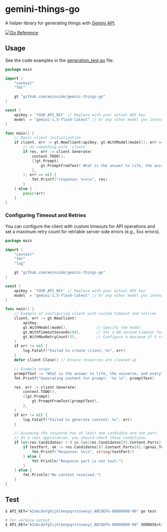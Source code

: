 # gemini-things-go

A helper library for generating things with [Gemini API](https://github.com/googleapis/go-genai).

[![Go Reference](https://pkg.go.dev/badge/github.com/meinside/gemini-things-go.svg)](https://pkg.go.dev/github.com/meinside/gemini-things-go)

## Usage

See the code examples in the [generation_test.go](https://github.com/meinside/gemini-things-go/blob/master/generation_test.go) file.

```go
package main

import (
	"context"
	"fmt"

	gt "github.com/meinside/gemini-things-go"
)

const (
	apiKey = `YOUR_API_KEY` // Replace with your actual API key
	model  = "gemini-1.5-flash-latest" // Or any other model you intend to use
)

func main() {
	// Basic client initialization
	if client, err := gt.NewClient(apiKey, gt.WithModel(model)); err == nil {
		// do something with `client`
		if res, err := client.Generate(
			context.TODO(),
			[]gt.Prompt{
				gt.PromptFromText(`What is the answer to life, the universe, and everything?`),
			},
		); err == nil {
			fmt.Printf("response: %+v\n", res)
		}
	} else {
		panic(err)
	}
}
```

### Configuring Timeout and Retries

You can configure the client with custom timeouts for API operations and set a maximum retry count for retriable server-side errors (e.g., 5xx errors).

```go
package main

import (
	"context"
	"fmt"
	"log"

	gt "github.com/meinside/gemini-things-go"
)

const (
	apiKey = `YOUR_API_KEY` // Replace with your actual API key
	model  = "gemini-1.5-flash-latest" // Or any other model you intend to use
)

func main() {
	// Example of configuring client with custom timeout and retries
	client, err := gt.NewClient(
		apiKey,
		gt.WithModel(model),             // Specify the model
		gt.WithTimeoutSeconds(60),       // Set a 60-second timeout for operations
		gt.WithMaxRetryCount(5),         // Configure a maximum of 5 retries on 5xx server errors
	)
	if err != nil {
		log.Fatalf("Failed to create client: %v", err)
	}
	defer client.Close() // Ensure resources are cleaned up

	// Example usage:
	promptText := "What is the answer to life, the universe, and everything?"
	fmt.Printf("Generating content for prompt: '%s'\n", promptText)

	res, err := client.Generate(
		context.TODO(),
		[]gt.Prompt{
			gt.PromptFromText(promptText),
		},
	)
	if err != nil {
		log.Fatalf("Failed to generate content: %v", err)
	}

	// Assuming the response has at least one candidate and one part.
	// In a real application, you should check these conditions.
	if len(res.Candidates) > 0 && len(res.Candidates[0].Content.Parts) > 0 {
		if textPart, ok := res.Candidates[0].Content.Parts[0].(genai.Text); ok {
			fmt.Printf("Response: %s\n", string(textPart))
		} else {
			fmt.Println("Response part is not text.")
		}
	} else {
		fmt.Println("No content received.")
	}
}

```

## Test

```bash
$ API_KEY="AIabcdefghijklmnopqrstuvwxyz_ABCDEFG-00000000-00" go test

# for verbose output:
$ API_KEY="AIabcdefghijklmnopqrstuvwxyz_ABCDEFG-00000000-00" VERBOSE=true go test
```

